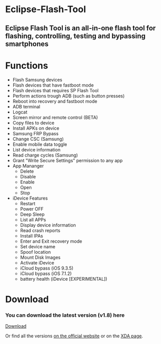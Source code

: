 # Eclipse-Flash-Tool
## Eclipse Flash Tool is an all-in-one flash tool for flashing, controlling, testing and bypassing smartphones


# Functions

- Flash Samsung devices
- Flash devices that have fastboot mode
- Flash devices that requires SP Flash Tool
- Perform actions trough ADB (such as button presses)
- Reboot into recovery and fastboot mode
- ADB terminal
- Logcat
- Screen mirror and remote control (BETA)
- Copy files to device
- Install APKs on device
- Samsung FRP Bypass
- Change CSC (Samsung)
- Enable mobile data toggle
- List device information
- Read charge cycles (Samsung)
- Grant "Write Secure Settings" permission to any app
- App Mananger
	- Delete
	- Disable
	- Enable
	- Open
	- Stop
- iDevice Features
   - Restart
   - Power OFF
   - Deep Sleep
   - List all APPs
   - Display device information
   - Read crash reports
   - Install IPAs
   - Enter and Exit recovery mode
   - Set device name
   - Spoof location
   - Mount Disk Images
   - Activate iDevice
   - iCloud bypass (iOS 9.3.5)
   - iCloud bypass (iOS 7.1.2)
   - battery health (iDevice [EXPERIMENTAL])

# Download
### You can download the latest version (v1.8) here

[Download](https://firebasestorage.googleapis.com/v0/b/eclipseflashtool.appspot.com/o/Eclipse%20Flash%20Tool-v1.8.exe?alt=media&token=ca4ee678-8d61-4526-9421-742db5c9767a)

Or find all the versions [on the official website](https://eclipseflashtool.web.app) or on the [XDA page](https://forum.xda-developers.com/t/tool-eclipse-flash-tool-v1-8.4565923/).
